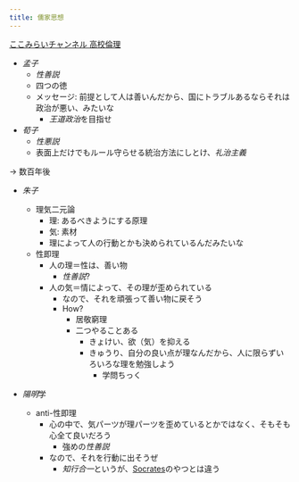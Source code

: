 ```yaml
---
title: 儒家思想
---
```


[ここみらいチャンネル 高校倫理](%E3%81%93%E3%81%93%E3%81%BF%E3%82%89%E3%81%84%E3%83%81%E3%83%A3%E3%83%B3%E3%83%8D%E3%83%AB%20%E9%AB%98%E6%A0%A1%E5%80%AB%E7%90%86.md)

* *孟子*
  * *性善説*
  * 四つの徳
  * メッセージ: 前提として人は善いんだから、国にトラブルあるならそれは政治が悪い、みたいな
    * *王道政治*を目指せ
* *荀子*
  * *性悪説*
  * 表面上だけでもルール守らせる統治方法にしとけ、*礼治主義*

-> 数百年後

* *朱子*
  
  * 理気二元論
    * 理: あるべきようにする原理
    * 気: 素材
    * 理によって人の行動とかも決められているんだみたいな
  * 性即理
    * 人の理＝性は、善い物
      * *性善説*?
    * 人の気＝情によって、その理が歪められている
      * なので、それを頑張って善い物に戻そう
      * How?
        * 居敬窮理
        * 二つやることある
          * きょけい、欲（気）を抑える
          * きゅうり、自分の良い点が理なんだから、人に限らずいろいろな理を勉強しよう
            * 学問ちっく
* *陽明*学
  
  * anti-性即理
    * 心の中で、気パーツが理パーツを歪めているとかではなく、そもそも心全て良いだろう
      * 強めの*性善説*
    * なので、それを行動に出そうぜ
      * *知行合一*というが、[Socrates](Socrates.md)のやつとは違う
